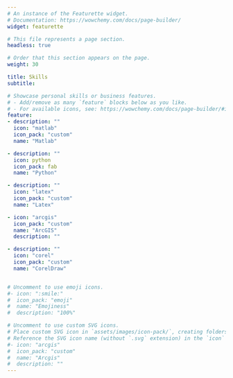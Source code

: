 ```yaml
---
# An instance of the Featurette widget.
# Documentation: https://wowchemy.com/docs/page-builder/
widget: featurette

# This file represents a page section.
headless: true

# Order that this section appears on the page.
weight: 30

title: Skills
subtitle:

# Showcase personal skills or business features.
# - Add/remove as many `feature` blocks below as you like.
# - For available icons, see: https://wowchemy.com/docs/page-builder/#icons
feature:
- description: ""
  icon: "matlab"
  icon_pack: "custom"
  name: "Matlab"

- description: ""
  icon: python
  icon_pack: fab
  name: "Python"

- description: ""
  icon: "latex"
  icon_pack: "custom"
  name: "Latex"

- icon: "arcgis"
  icon_pack: "custom"
  name: "ArcGIS"
  description: ""

- description: ""
  icon: "corel"
  icon_pack: "custom"
  name: "CorelDraw"


# Uncomment to use emoji icons.
#- icon: ":smile:"
#  icon_pack: "emoji"
#  name: "Emojiness"
#  description: "100%"  

# Uncomment to use custom SVG icons.
# Place custom SVG icon in `assets/images/icon-pack/`, creating folders if necessary.
# Reference the SVG icon name (without `.svg` extension) in the `icon` field.
#- icon: "arcgis"
#  icon_pack: "custom"
#  name: "Arcgis"
#  description: ""
---
```

